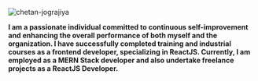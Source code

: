 ![chetan-jograjiya](https://user-images.githubusercontent.com/102139557/232792513-d543389e-fe5b-44a5-9367-16edc246a446.jpeg)


**I am a passionate individual committed to continuous self-improvement and enhancing the overall performance of both myself and the organization. I have successfully completed training and industrial courses as a frontend developer, specializing in ReactJS. Currently, I am employed as a MERN Stack developer and also undertake freelance projects as a ReactJS Developer.**
